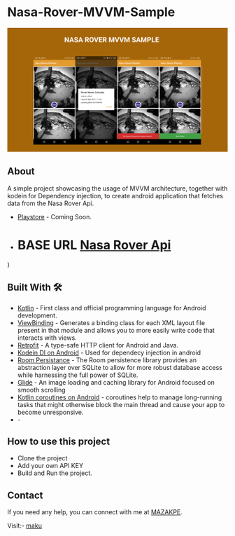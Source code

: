 # Nasa-Rover-MVVM-Sample
![](media/nasa.png)

## About
 A simple project showcasing the usage of MVVM architecture, together with kodein for Dependency injection, to create android application that fetches data from the Nasa Rover Api.

 - [Playstore](https://play.google.com/store/apps/details?id=com.maku.easydata) - Coming Soon.
 - # BASE URL [Nasa Rover Api](https://api.nasa.gov/mars-photos/api/v1/rovers/curiosity/photos?sol=1000&api_key=<REPLACE_WITH_YOUR_API_KEY>)
)

## Built With 🛠
- [Kotlin](https://kotlinlang.org/) - First class and official programming language for Android development.
- [ViewBinding](https://developer.android.com/topic/libraries/view-binding) - Generates a binding class for each XML layout file present in that module and allows you to more easily write code that interacts with views.
- [Retrofit](https://square.github.io/retrofit/) - A type-safe HTTP client for Android and Java.
- [Kodein DI on Android](https://kodein.org/Kodein-DI/?5.0/android) - Used for dependecy injection in android
- [Room Persistance](https://developer.android.com/topic/libraries/architecture/room) - The Room persistence library provides an abstraction layer over SQLite to allow for more robust database access while harnessing the full power of SQLite.
- [Glide](https://github.com/bumptech/glide) - An image loading and caching library for Android focused on smooth scrolling
- [Kotlin coroutines on Android](https://developer.android.com/kotlin/coroutines) - coroutines help to manage long-running tasks that might otherwise block the main thread and cause your app to become unresponsive.
- []() -

## How to use this project
- Clone the project
- Add your own API KEY
- Build and Run the project.

## Contact
If you need any help, you can connect with me at [MAZAKPE](makpalyy@gmail.com).

Visit:- [maku](https://www.linkedin.com/in/maku-mazakpe-700a3a165/)
